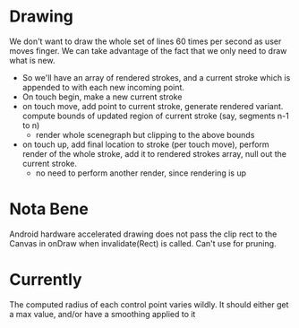 # Drawing

We don't want to draw the whole set of lines 60 times per second as user moves finger. We can take advantage of the fact that we only need to draw what is new.

- So we'll have an array of rendered strokes, and a current stroke which is appended to with each new incoming point.
- On touch begin, make a new current stroke
- on touch move, add point to current stroke, generate rendered variant. compute bounds of updated region of current stroke (say, segments n-1 to n)
	- render whole scenegraph but clipping to the above bounds
- on touch up, add final location to stroke (per touch move), perform render of the whole stroke, add it to rendered strokes array, null out the current stroke.
	- no need to perform another render, since rendering is up
	
# Nota Bene
Android hardware accelerated drawing does not pass the clip rect to the Canvas in onDraw when invalidate(Rect) is called. Can't use for pruning.

# Currently

The computed radius of each control point varies wildly. It should either get a max value, and/or have a smoothing applied to it
